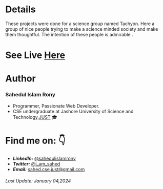 # Details 

These projects were done for a science group named Tachyon.
Here a group of nice people trying to make a science minded society and make them thoughtful.
The intention of these people is admirable . 

# See Live [Here](https://sahedulislamrony.github.io/projects/login-form)

# Author
### Sahedul Islam Rony
- Programmer, Passionate Web Developer.
- CSE undergraduate at Jashore University of Science and Technology,[JUST](https://just.edu.bd) 🎓


# Find me on: 👇

- ***LinkedIn:*** [@sahedulislamrony](https://www.linkedin.com/in/sahedulislamrony)
- ***Twitter:*** [@i_am_sahed](https://www.twitter.com/i_am_Sahed)
- ***Email:*** [sahed.cse.just@gmail.com](mailto:sahed.cse.just@gmail.com)


###### Last Update: January 04,2024
